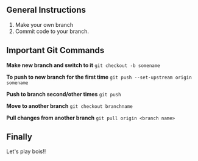 ## General Instructions
1. Make your own branch
2. Commit code to your branch.


## Important Git Commands

**Make new branch and switch to it**
`git checkout -b somename`

**To push to new branch for the first time**
`git push --set-upstream origin somename`

**Push to branch second/other times**
`git push`

**Move to another branch**
`git checkout branchname`

**Pull changes from another branch**
`git pull origin <branch name>`


## Finally
Let's play bois!!
